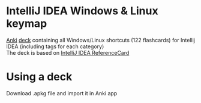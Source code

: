 # IntelliJ IDEA Windows & Linux keymap
[Anki](https://apps.ankiweb.net/) [deck](https://ankiweb.net/shared/info/1725909082) containing all Windows/Linux shortcuts (122 flashcards) for Intellij IDEA (including tags for each category)  
The deck is based on [IntelliJ IDEA ReferenceCard](https://resources.jetbrains.com/storage/products/intellij-idea/docs/IntelliJIDEA_ReferenceCard.pdf)

# Using a deck
Download .apkg file and import it in Anki app
